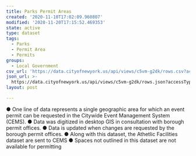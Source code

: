 ```yaml
---
title: Parks Permit Areas
created: '2020-11-10T17:02:09.960807'
modified: '2020-11-20T17:15:52.469353'
state: active
type: dataset
tags:
  - Parks
  - Permit Area
  - Permits
groups:
  - Local Government
csv_url: 'https://data.cityofnewyork.us/api/views/c5vm-g2dk/rows.csv?accessType=DOWNLOAD'
json_url: >-
  https://data.cityofnewyork.us/api/views/c5vm-g2dk/rows.json?accessType=DOWNLOAD
layout: post

---
```

● One line of data represents a single geographic area for which an event permit can be requested in the Citywide Event Management System (CEMS).
● Data was digitized in desktop GIS in consultation with borough permit offices.
● Data is updated when changes are requested by the borough permit offices.
● Along with this dataset, the Athetlic Facilities dataset are sent to CEMS
● Spaces not outlined in this dataset are not available for permitting
